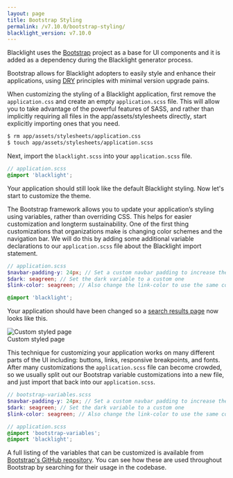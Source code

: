 ```yaml
---
layout: page
title: Bootstrap Styling
permalink: /v7.10.0/bootstrap-styling/
blacklight_version: v7.10.0
---
```


Blacklight uses the [Bootstrap](https://getbootstrap.com/) project as a base for UI components and it is added as a dependency during the Blacklight generator process.

Bootstrap allows for Blacklight adopters to easily style and enhance their applications, using [DRY](https://en.wikipedia.org/wiki/Don%27t_repeat_yourself) principles with minimal version upgrade pains.

When customizing the styling of a Blacklight application, first remove the `application.css` and create an empty `application.scss` file. This will allow you to take advantage of the powerful features of SASS, and rather than implicitly requiring all files in the app/assets/stylesheets directly, start explicitly importing ones that you need.

```sh
$ rm app/assets/stylesheets/application.css
$ touch app/assets/stylesheets/application.scss
```

Next, import the `blacklight.scss` into your `application.scss` file.

```scss
// application.scss
@import 'blacklight';
```

Your application should still look like the default Blacklight styling. Now let's start to customize the theme.

The Bootstrap framework allows you to update your application’s styling using variables, rather than overriding CSS. This helps for easier customization and longterm sustainability. One of the first thing customizations that organizations make is changing color schemes and the navigation bar. We will do this by adding some additional variable declarations to our `application.scss` file about the Blacklight import statement.

```scss
// application.scss
$navbar-padding-y: 24px; // Set a custom navbar padding to increase the size of the navbar
$dark: seagreen; // Set the dark variable to a custom one
$link-color: seagreen; // Also change the link-color to use the same color

@import 'blacklight';
```

Your application should have been changed so a [search results page](http://127.0.0.1:3000/catalog?search_field=all_fields&q=) now looks like this.


<div class='image-well'>
  <img src='{{ site.baseurl }}/public/images/blacklight7-custom-style.jpg' alt='Custom styled page' />
  <div class='caption'>Custom styled page</div>
</div>

This technique for customizing your application works on many different parts of the UI including: buttons, links, responsive breakpoints, and fonts. After many customizations the `application.scss` file can become crowded, so we usually split out our Bootstrap variable customizations into a new file, and just import that back into our `application.scss`.

```scss
// bootstrap-variables.scss
$navbar-padding-y: 24px; // Set a custom navbar padding to increase the size of the navbar
$dark: seagreen; // Set the dark variable to a custom one
$link-color: seagreen; // Also change the link-color to use the same color
```

```scss
// application.scss
@import 'bootstrap-variables';
@import 'blacklight';
```


A full listing of the variables that can be customized is available from [Bootstrap's GitHub repository](https://github.com/twbs/bootstrap/blob/main/scss/_variables.scss). You can see how these are used throughout Bootstrap by searching for their usage in the codebase.
